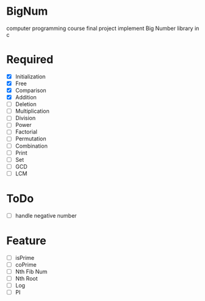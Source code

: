 # BigNum
computer programming course final project
implement Big Number library in c

# Required
- [x] Initialization
- [x] Free
- [x] Comparison
- [x] Addition
- [ ] Deletion
- [ ] Multiplication
- [ ] Division
- [ ] Power
- [ ] Factorial
- [ ] Permutation
- [ ] Combination
- [ ] Print
- [ ] Set
- [ ] GCD
- [ ] LCM

# ToDo
- [ ] handle negative number

# Feature
- [ ] isPrime
- [ ] coPrime
- [ ] Nth Fib Num
- [ ] Nth Root
- [ ] Log
- [ ] PI
